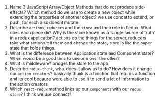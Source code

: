 1.  Name 3 JavaScript Array/Object Methods that do not produce side-effects? Which method do we use to create a new object while extending the properties of another object?
    we use concat to extend, or push, for each also doesnt mutate.
1.  Describe `actions`, `reducers` and the `store` and their role in Redux. What does each piece do? Why is the store known as a 'single source of truth' in a redux application?
    actions do the things for the server, reducers take what actions tell them and change the state, store is like the super state that holds things.
1.  What is the difference between Application state and Component state? When would be a good time to use one over the other?
1.  What is middleware?
    bridges the store to the app
1.  Describe `redux-thunk`, what does it allow us to do? How does it change our `action-creators`?
    basically thunk is a function that returns a function and its cool because were able to use it to send a lot of information to the action creators
1.  Which `react-redux` method links up our `components` with our `redux store`?
    I think we use connect?
